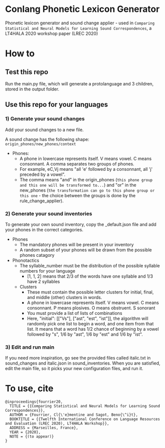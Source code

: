 # Conlang Phonetic Lexicon Generator
Phonetic lexicon generator and sound change applier - used in `Comparing Statistical and Neural Models for Learning Sound Correspondences`, a LT4HALA 2020 workshop paper (LREC 2020)

# How to 
## Test this repo
Run the main.py file, which will generate a protolanguage and 3 children, stored in the output folder.

## Use this repo for your languages
### 1) Generate your sound changes
Add your sound changes to a new file.

A sound change has the following shape: `origin_phones/new_phones/context`
- Phones: 
  - A phone in lowercase represents itself. V means vowel. C means consonnant. A comma separates two groups of phones. 
  - For example, eC,Vj means "all 'e' followed by a consonnant, all 'j' preceded by a vowel". 
  - The comma means "and" in the origin_phones (`this phone group and this one will be transformed to...`) and "or" in the new_phones (`the transformation can go to this phone group or this one` - the choice between the groups is done by the rule_change_applier).
  
### 2) Generate your sound inventories
To generate your own sound inventory, copy the \_default.json file and add your phones in the correct categories. 

- Phones
  - The mandatory phones will be present in your inventory
  - A random subset of your phones will be drawn from the possible phones catagory 
- Phonotactics 
  - The syllable_number must be the distribution of the possible syllable numbers for your language
    - [1, 1, 2] means that 2/3 of the words have one syllable and 1/3 have 2 syllables
  - Clusters
    - These must contain the possible letter clusters for initial, final, and middle (other) clusters in words.
    -  A phone in lowercase represents itself. V means vowel. C means consonnant. P means plosives. O means obstruent. S sonorant
    - You must provide a list of lists of combinations
    - Here, "initial": [["Vs"], ["ast", "est", "ist"]], the algorithm will randomly pick one list to begin a word, and one item from that list. It means that a word has 1/2 chance of beginning by a vowel followed by "s", 1/6 by "ast", 1/6 by "est" and 1/6 by "ist". 

### 3) Edit and run main
If you need more inspiration, go see the provided files called italic.txt in sound_changes and italic.json in sound_inventories. When you are satisfied, edit the main file, so it picks your new configuration files, and run it.


# To use, cite
```
@inproceedings{fourrier20,
  TITLE = {{Comparing Statistical and Neural Models for Learning Sound Correspondences}},
  AUTHOR = {Fourrier, Cl{\'e}mentine and Sagot, Beno{\^i}t},
  BOOKTITLE = {{Twelfth International Conference on Language Resources and Evaluation (LREC 2020), LT4HALA Workshop}},
  ADDRESS = {Marseilles, France},
  YEAR = {2020},
  NOTE = {(to appear)}
}
```
